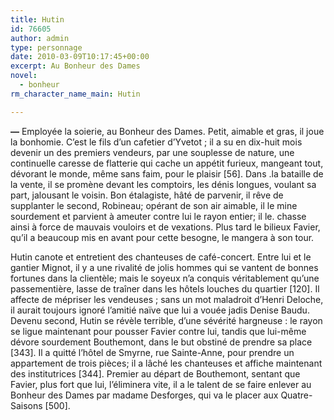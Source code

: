 ```yaml
---
title: Hutin
id: 76605
author: admin
type: personnage
date: 2010-03-09T10:17:45+00:00
excerpt: Au Bonheur des Dames
novel:
  - bonheur
rm_character_name_main: Hutin

---
```

**—** Employée la soierie, au Bonheur des Dames. Petit, aimable et gras, il joue la bonhomie. C&rsquo;est le fils d&rsquo;un cafetier d&rsquo;Yvetot ; il a su en dix-huit mois devenir un des premiers vendeurs, par une souplesse de nature, une continuelle caresse de flatterie qui cache un appétit furieux, mangeant tout, dévorant le monde, même sans faim, pour le plaisir [56]. Dans .la bataille de la vente, il se promène devant les comptoirs, les dénis longues, voulant sa part, jalousant le voisin. Bon étalagiste, hâté de parvenir, il rêve de supplanter le second, Robineau; opérant de son air aimable, il le mine sourdement et parvient à ameuter contre lui le rayon entier; il le. chasse ainsi à force de mauvais vouloirs et de vexations. Plus tard le bilieux Favier, qu&rsquo;il a beaucoup mis en avant pour cette besogne, le mangera à son tour.

Hutin canote et entretient des chanteuses de café-concert. Entre lui et le gantier Mignot, il y a une rivalité de jolis hommes qui se vantent de bonnes fortunes dans la clientèle; mais le soyeux n&rsquo;a conquis véritablement qu&rsquo;une passementière, lasse de traîner dans les hôtels louches du quartier [120]. Il affecte de mépriser les vendeuses ; sans un mot maladroit d&rsquo;Henri Deloche, il aurait toujours ignoré l&rsquo;amitié naïve que lui a vouée jadis Denise Baudu. Devenu second, Hutin se révèle terrible, d&rsquo;une sévérité hargneuse : le rayon se ligue maintenant pour pousser Favier contre lui, tandis que lui-même dévore sourdement Bouthemont, dans le but obstiné de prendre sa place [343]. Il a quitté l&rsquo;hôtel de Smyrne, rue Sainte-Anne, pour prendre un appartement de trois pièces; il a lâché les chanteuses et affiche maintenant des institutrices [344]. Premier au départ de Bouthemont, sentant que Favier, plus fort que lui, l&rsquo;éliminera vite, il a le talent de se faire enlever au Bonheur des Dames par madame Desforges, qui va le placer aux Quatre-Saisons [500]. 